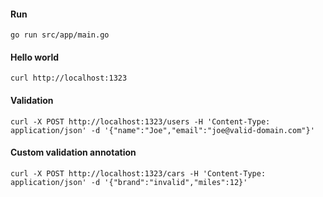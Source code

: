 #### Run
`go run src/app/main.go`

#### Hello world
`curl http://localhost:1323`

#### Validation
`curl -X POST http://localhost:1323/users -H 'Content-Type: application/json' -d '{"name":"Joe","email":"joe@valid-domain.com"}'`

#### Custom validation annotation
`curl -X POST http://localhost:1323/cars -H 'Content-Type: application/json' -d '{"brand":"invalid","miles":12}'`

